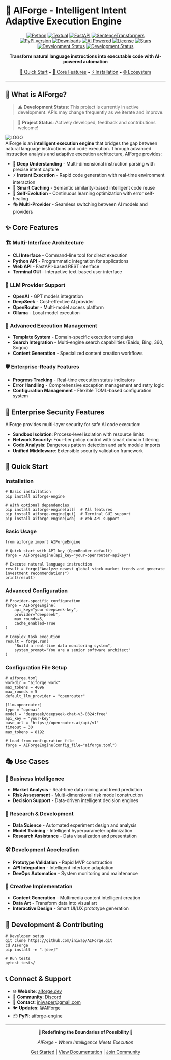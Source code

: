 # 🚀 AIForge - Intelligent Intent Adaptive Execution Engine  
  
<div align="center">  
  
[![Python](https://img.shields.io/badge/python-3.10%2B-blue.svg)](https://www.python.org/) [![Textual](https://img.shields.io/badge/Textual-4.0.0+%20-purple)](https://textual.textualize.io/) [![FastAPI](https://img.shields.io/badge/FastAPI-0.116.1+%20-red)](https://fastapi.tiangolo.com/) [![SentenceTransformers](https://img.shields.io/badge/SentenceTransformers-5.0.0+%20-pink)](https://www.SBERT.net/)  
[![PyPI version](https://badge.fury.io/py/aiforge-engine.svg?v=8)](https://badge.fury.io/py/aiforge-engine) [![Downloads](https://pepy.tech/badge/aiforge-engine?v=8)](https://pepy.tech/project/aiforge-engine) [![AI Powered](https://img.shields.io/badge/AI-Powered-ff69b4.svg)](#) [![License](https://img.shields.io/badge/license-Apache%202.0-yellow)](./LICENSE) [![Stars](https://img.shields.io/github/stars/iniwap/AIForge?style=social)](https://github.com/iniwap/AIForge)  
[![Development Status](https://img.shields.io/badge/status-alpha-orange.svg)](https://github.com/iniwap/AIForge) [![Development Status](https://img.shields.io/badge/development-active-brightgreen.svg)](https://github.com/iniwap/AIForge)  
  
**Transform natural language instructions into executable code with AI-powered automation**  
  
[🚀 Quick Start](#basic-usage) • [🧠 Core Features](#-core-features) • [⚡ Installation](#installation) • [🌐 Ecosystem](#-connect--support)  
  
</div>  
  
---  
  
## 🎯 What is AIForge?  
  
> ⚠️ **Development Status**: This project is currently in active development. APIs may change frequently as we iterate and improve.  

> 🚧 **Project Status**: Actively developed, feedback and contributions welcome!  

  ![LOGO](https://raw.githubusercontent.com/iniwap/AIForge/main/logo.jpg)  
AIForge is an **intelligent execution engine** that bridges the gap between natural language instructions and code execution. Through advanced instruction analysis and adaptive execution architecture, AIForge provides:  
  
- 🧠 **Deep Understanding** - Multi-dimensional instruction parsing with precise intent capture  
- ⚡ **Instant Execution** - Rapid code generation with real-time environment interaction    
- 🔮 **Smart Caching** - Semantic similarity-based intelligent code reuse  
- 🌊 **Self-Evolution** - Continuous learning optimization with error self-healing  
- 🎭 **Multi-Provider** - Seamless switching between AI models and providers  
  
## ✨ Core Features  
  
### 🏗️ Multi-Interface Architecture  
- **CLI Interface** - Command-line tool for direct execution  
- **Python API** - Programmatic integration for applications  
- **Web API** - FastAPI-based REST interface  
- **Terminal GUI** - Interactive text-based user interface  
  
### 🤖 LLM Provider Support  
- **OpenAI** - GPT models integration  
- **DeepSeek** - Cost-effective AI provider  
- **OpenRouter** - Multi-model access platform  
- **Ollama** - Local model execution  
  
### 🔧 Advanced Execution Management  
- **Template System** - Domain-specific execution templates  
- **Search Integration** - Multi-engine search capabilities (Baidu, Bing, 360, Sogou)  
- **Content Generation** - Specialized content creation workflows  
  
### 🛡️ Enterprise-Ready Features  
- **Progress Tracking** - Real-time execution status indicators  
- **Error Handling** - Comprehensive exception management and retry logic  
- **Configuration Management** - Flexible TOML-based configuration system  

## 🔐 Enterprise Security Features  
AIForge provides multi-layer security for safe AI code execution:  
  
- **Sandbox Isolation**: Process-level isolation with resource limits  
- **Network Security**: Four-tier policy control with smart domain filtering  
- **Code Analysis**: Dangerous pattern detection and safe module imports    
- **Unified Middleware**: Extensible security validation framework

## 🚀 Quick Start  
  
### Installation  
  
    # Basic installation  
    pip install aiforge-engine  
  
    # With optional dependencies  
    pip install aiforge-engine[all]  # All features  
    pip install aiforge-engine[gui]  # Terminal GUI support  
    pip install aiforge-engine[web]  # Web API support  
  
### Basic Usage  
  
    from aiforge import AIForgeEngine  
  
    # Quick start with API key (OpenRouter default)
    forge = AIForgeEngine(api_key="your-openrouter-apikey")  
  
    # Execute natural language instruction  
    result = forge("Analyze newest global stock market trends and generate investment recommendations")  
    print(result)  
  
### Advanced Configuration  
  
    # Provider-specific configuration  
    forge = AIForgeEngine(  
        api_key="your-deepseek-key",  
        provider="deepseek",  
        max_rounds=5,  
        cache_enabled=True  
    )  
  
    # Complex task execution  
    result = forge.run(  
        "Build a real-time data monitoring system",  
        system_prompt="You are a senior software architect"  
    )  
  
### Configuration File Setup  
  
    # aiforge.toml  
    workdir = "aiforge_work"  
    max_tokens = 4096  
    max_rounds = 5  
    default_llm_provider = "openrouter"  
  
    [llm.openrouter]  
    type = "openai"  
    model = "deepseek/deepseek-chat-v3-0324:free"  
    api_key = "your-key"  
    base_url = "https://openrouter.ai/api/v1"  
    timeout = 30  
    max_tokens = 8192  
  
    # Load from configuration file  
    forge = AIForgeEngine(config_file="aiforge.toml")  
  
## 🎭 Use Cases  
  
### 💼 Business Intelligence  
- **Market Analysis** - Real-time data mining and trend prediction  
- **Risk Assessment** - Multi-dimensional risk model construction  
- **Decision Support** - Data-driven intelligent decision engines  
  
### 🔬 Research & Development  
- **Data Science** - Automated experiment design and analysis  
- **Model Training** - Intelligent hyperparameter optimization  
- **Research Assistance** - Data visualization and presentation  
  
### 🛠️ Development Acceleration  
- **Prototype Validation** - Rapid MVP construction  
- **API Integration** - Intelligent interface adaptation  
- **DevOps Automation** - System monitoring and maintenance  
  
### 🎨 Creative Implementation  
- **Content Generation** - Multimedia content intelligent creation  
- **Data Art** - Transform data into visual art  
- **Interactive Design** - Smart UI/UX prototype generation  
  
## 🤝 Development & Contributing  
  
    # Developer setup  
    git clone https://github.com/iniwap/AIForge.git  
    cd AIForge  
    pip install -e ".[dev]"  
  
    # Run tests  
    pytest tests/  
  
## 📞 Connect & Support  
  
- 🌐 **Website**: [aiforge.dev](https://iniwap.github.io/AIForge)  
- 💬 **Community**: [Discord](https://discord.gg/Vp35uSBsrw)  
- 📧 **Contact**: iniwaper@gmail.com  
- 🐦 **Updates**: [@AIForge](https://twitter.com/iafun_tipixel)  
- 📦 **PyPI**: [aiforge-engine](https://pypi.org/project/aiforge-engine/)  
  
---  
  
<div align="center">  
  
**🌟 Redefining the Boundaries of Possibility 🌟**  
  
*AIForge - Where Intelligence Meets Execution*  
  
[Get Started](https://pypi.org/project/aiforge-engine/) | [View Documentation](https://iniwap.github.io/AIForge) | [Join Community](https://discord.gg/Vp35uSBsrw)  
  
</div>